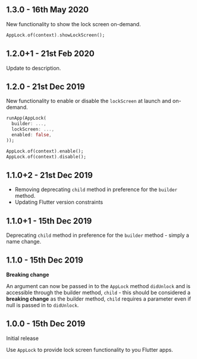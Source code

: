 ## 1.3.0 - 16th May 2020

New functionality to show the lock screen on-demand.

```dart
AppLock.of(context).showLockScreen();
```

## 1.2.0+1 - 21st Feb 2020

Update to description.

## 1.2.0 - 21st Dec 2019

New functionality to enable or disable the `lockScreen` at launch and on-demand.

```dart
runApp(AppLock(
  builder: ...,
  lockScreen: ...,
  enabled: false,
));
```

```dart
AppLock.of(context).enable();
AppLock.of(context).disable();
```

## 1.1.0+2 - 21st Dec 2019

- Removing deprecating `child` method in preference for the `builder` method.
- Updating Flutter version constraints

## 1.1.0+1 - 15th Dec 2019

Deprecating `child` method in preference for the `builder` method - simply a name change.

## 1.1.0 - 15th Dec 2019

**Breaking change**

An argument can now be passed in to the `AppLock` method `didUnlock` and is accessible through the builder method, `child` - this should be considered a **breaking change** as the builder method, `child` requires a parameter even if null is passed in to `didUnlock`.

## 1.0.0 - 15th Dec 2019

Initial release

Use `AppLock` to provide lock screen functionality to you Flutter apps.
